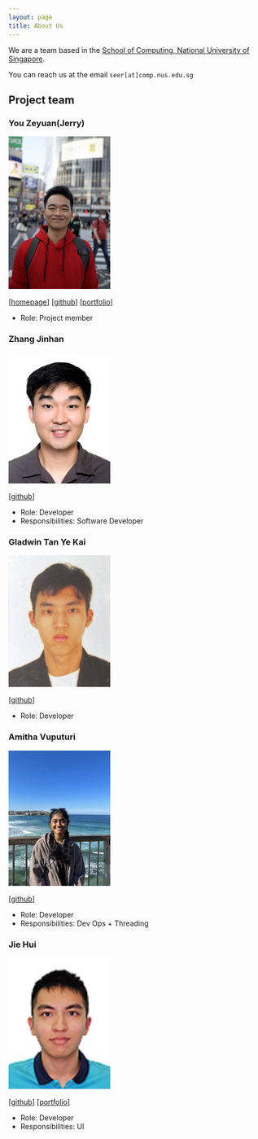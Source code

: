```yaml
---
layout: page
title: About Us
---
```


We are a team based in the [School of Computing, National University of Singapore](https://www.comp.nus.edu.sg).

You can reach us at the email `seer[at]comp.nus.edu.sg`

## Project team

### You Zeyuan(Jerry)

<img src="images/slipperybara.jpg" width="200px">

[[homepage](http://www.comp.nus.edu.sg/~damithch)]
[[github](https://github.com/johndoe)]
[[portfolio](team/johndoe.md)]

* Role: Project member

### Zhang Jinhan

<img src="images/jinhanjinhan.png" width="200px">


[[github](https://github.com/jinhanjinhan)]

* Role: Developer
* Responsibilities: Software Developer

### Gladwin Tan Ye Kai

<img src="images/gladwintan.png" width="200px">

[[github](https://github.com/gladwintan)]

* Role: Developer

### Amitha Vuputuri

<img src="images/amitha2210.png" width="200px">

[[github](https://github.com/amitha2210)]

* Role: Developer
* Responsibilities: Dev Ops + Threading

### Jie Hui

<img src="images/blazechron.png" width="200px">

[[github](https://github.com/BlazeChron)]
[[portfolio](team/johndoe.md)]

* Role: Developer
* Responsibilities: UI
